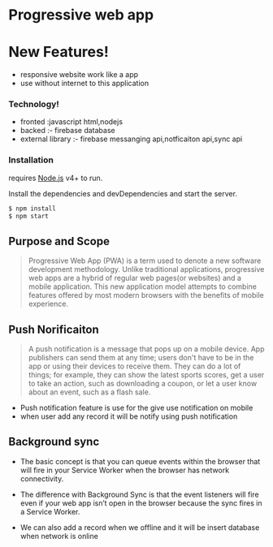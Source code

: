 # Progressive web app

# New Features!

  - responsive website work like a app
  - use without internet to this application 
  
### Technology!

   - fronted :javascript html,nodejs
   - backed		:- firebase database
- external library  :- firebase messanging api,notficaiton api,sync api

  
 ###  Installation
 
 requires [Node.js](https://nodejs.org/) v4+ to run.
 
 Install the dependencies and devDependencies and start the server.

```sh
$ npm install
$ npm start
```
 ## Purpose and Scope 
 
 > Progressive Web App (PWA) is a term used to denote a new software development methodology. Unlike traditional applications, progressive web apps are a hybrid of regular web pages(or websites) and a mobile application. This new application model attempts to combine features offered by most modern browsers with the benefits of mobile experience.


## Push Norificaiton 

> A push notification is a message that pops up on a mobile device. App publishers can send them at any time; users don't have to be in the app or using their devices to receive them. They can do a lot of things; for example, they can show the latest sports scores, get a user to take an action, such as downloading a coupon, or let a user know about an event, such as a flash sale.

- Push notification feature is use for the give use notification on mobile
- when user add any record it will be notify using push notification


## Background sync

- The basic concept is that you can queue events within the browser that will fire in your Service Worker when the browser has network connectivity.

- The difference with Background Sync is that the event listeners will fire even if your web app isn’t open in the browser because the sync fires in a Service Worker.

- We can also add a record when we offline and it will be insert database
when network is online

